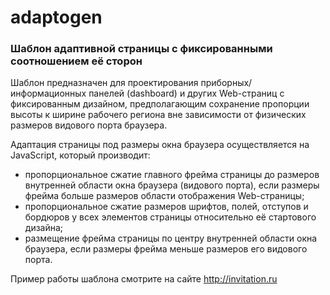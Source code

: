 # adaptogen
### Шаблон адаптивной страницы с фиксированными соотношением её сторон

Шаблон предназначен для проектирования приборных/информационных панелей (dashboard) и других Web-страниц с фиксированным дизайном, предполагающим сохранение пропорции высоты к ширине рабочего региона вне зависимости от физических размеров видового порта браузера.

Адаптация страницы под размеры окна браузера осуществляется на JavaScript, который производит:
* пропорциональное сжатие главного фрейма страницы до размеров внутренней области окна браузера (видового порта), если размеры фрейма больше размеров области отображения Web-страницы;
* пропорциональное сжатие размеров шрифтов, полей, отступов и бордюров у всех элементов страницы относительно её стартового дизайна;
* размещение фрейма страницы по центру внутренней области окна браузера, если размеры фрейма меньше размеров его видового порта.

Пример работы шаблона смотрите на сайте <http://invitation.ru>

